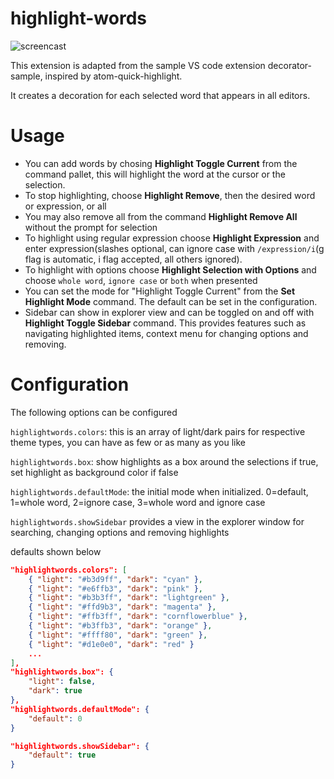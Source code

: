 # highlight-words

![screencast](https://github.com/rsbondi/highlight-words/raw/master/images/highlight.gif)

This extension is adapted from the sample VS code extension decorator-sample, inspired by atom-quick-highlight.

It creates a decoration for each selected word that appears in all editors. 

# Usage

* You can add words by chosing **Highlight Toggle Current** from the command pallet, this will highlight the word at the cursor or the selection.  
* To stop highlighting, choose **Highlight Remove**, then the desired word or expression, or all
* You may also remove all from the command **Highlight Remove All** without the prompt for selection
* To highlight using regular expression choose **Highlight Expression** and enter expression(slashes optional, can ignore case with `/expression/i`(g flag is automatic, i flag accepted, all others ignored).  
* To highlight with options choose **Highlight Selection with Options** and choose `whole word`, `ignore case` or `both` when presented
* You can set the mode for "Highlight Toggle Current" from the **Set Highlight Mode** command.  The default can be set in the configuration.
* Sidebar can show in explorer view and can be toggled on and off with **Highlight Toggle Sidebar** command.  This provides features such as navigating highlighted items, context menu for changing options and removing.

# Configuration

The following options can be configured

`highlightwords.colors`: this is an array of light/dark pairs for respective theme types, you can have as few or as many as you like

`highlightwords.box`: show highlights as a box around the selections if true, set highlight as background color if false

`highlightwords.defaultMode`: the initial mode when initialized. 0=default, 1=whole word, 2=ignore case, 3=whole word and ignore case

`highlightwords.showSidebar` provides a view in the explorer window for searching, changing options and removing highlights

defaults shown below

```json
"highlightwords.colors": [
    { "light": "#b3d9ff", "dark": "cyan" },
    { "light": "#e6ffb3", "dark": "pink" },
    { "light": "#b3b3ff", "dark": "lightgreen" },
    { "light": "#ffd9b3", "dark": "magenta" },
    { "light": "#ffb3ff", "dark": "cornflowerblue" },
    { "light": "#b3ffb3", "dark": "orange" },
    { "light": "#ffff80", "dark": "green" },
    { "light": "#d1e0e0", "dark": "red" }                                        
    ...
],
"highlightwords.box": {
    "light": false,
    "dark": true
},
"highlightwords.defaultMode": {
    "default": 0
}

"highlightwords.showSidebar": {
    "default": true
}
```
